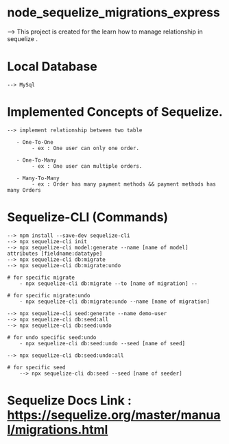 # node_sequelize_migrations_express

--> This project is created for the learn how to manage relationship in sequelize .

# Local Database
    
    --> MySql

# Implemented Concepts of Sequelize.

    --> implement relationship between two table 
       
       - One-To-One
            - ex : One user can only one order.

       - One-To-Many 
            - ex : One user can multiple orders.

       - Many-To-Many 
            - ex : Order has many payment methods && payment methods has many Orders

# Sequelize-CLI (Commands)

    --> npm install --save-dev sequelize-cli
    --> npx sequelize-cli init
    --> npx sequelize-cli model:generate --name [name of model]   attributes [fieldname:datatype]
    --> npx sequelize-cli db:migrate
    --> npx sequelize-cli db:migrate:undo

    # for specific migrate 
        - npx sequelize-cli db:migrate --to [name of migration] --

    # for specific migrate:undo 
        - npx sequelize-cli db:migrate:undo --name [name of migration]

    --> npx sequelize-cli seed:generate --name demo-user
    --> npx sequelize-cli db:seed:all
    --> npx sequelize-cli db:seed:undo

    # for undo specific seed:undo 
        - npx sequelize-cli db:seed:undo --seed [name of seed]

    --> npx sequelize-cli db:seed:undo:all
    
    # for specific seed 
        --> npx sequelize-cli db:seed --seed [name of seeder]

# Sequelize Docs Link : https://sequelize.org/master/manual/migrations.html
